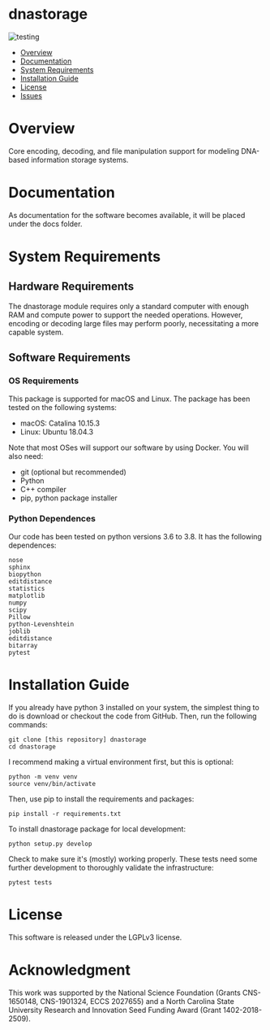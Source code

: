 # dnastorage
![testing](https://github.ncsu.edu/dna-based-storage/dnastorage/actions/workflows/makefile.yml/badge.svg)

- [Overview](#overview)
- [Documentation](#documentation)
- [System Requirements](#system-requirements)
- [Installation Guide](#installation-guide)
- [License](#license)
- [Issues](https://github.ncsu.com/dna-based-storage/dnastorage/issues)

# Overview

Core encoding, decoding, and file manipulation support for modeling DNA-based information storage systems.

# Documentation

As documentation for the software becomes available, it will be placed under the docs folder.

# System Requirements

## Hardware Requirements
The dnastorage module requires only a standard computer with enough RAM and compute power to support the needed operations. However, encoding or decoding large files may perform poorly, necessitating a more capable system.

## Software Requirements
### OS Requirements
This package is supported for macOS and Linux. The package has been tested on the following systems:

+ macOS: Catalina 10.15.3
+ Linux: Ubuntu 18.04.3

Note that most OSes will support our software by using Docker. You will also need:
- git (optional but recommended)
- Python
- C++ compiler
- pip, python package installer


### Python Dependences

Our code has been tested on python versions 3.6 to 3.8. It has the following dependences:

```
nose
sphinx
biopython
editdistance
statistics
matplotlib
numpy
scipy
Pillow
python-Levenshtein
joblib
editdistance
bitarray
pytest
```

# Installation Guide

If you already have python 3 installed on your system, the simplest thing to do is download or checkout the code from GitHub.  Then, run the following commands:

    git clone [this repository] dnastorage
    cd dnastorage
    
I recommend making a virtual environment first, but this is optional:

    python -m venv venv
    source venv/bin/activate
    
Then, use pip to install the requirements and packages:

    pip install -r requirements.txt

To install dnastorage package for local development:

    python setup.py develop

Check to make sure it's (mostly) working properly. These tests need some further development to thoroughly validate the infrastructure:

    pytest tests

   
# License

This software is released under the LGPLv3 license.

# Acknowledgment

This work was supported by the National Science Foundation (Grants CNS-1650148, CNS-1901324, ECCS 2027655) and a North Carolina State University Research and Innovation Seed Funding Award (Grant 1402-2018-2509).




